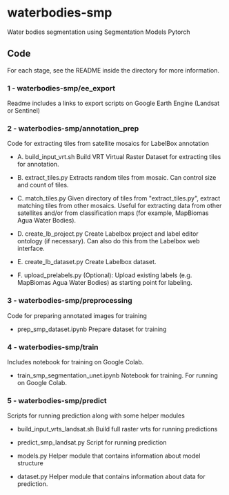 # waterbodies-smp
Water bodies segmentation using Segmentation Models Pytorch

## Code

For each stage, see the README inside the directory for more information.

### 1 - waterbodies-smp/ee_export

Readme includes a links to export scripts on Google Earth Engine (Landsat or Sentinel)


### 2 - waterbodies-smp/annotation_prep

Code for extracting tiles from satellite mosaics for LabelBox annotation

- A. build_input_vrt.sh
Build VRT Virtual Raster Dataset for extracting tiles for annotation.

- B. extract_tiles.py
Extracts random tiles from mosaic. Can control size and count of tiles.

- C. match_tiles.py
Given directory of tiles from "extract_tiles.py", extract matching tiles from other mosaics.
    Useful for extracting data from other satellites and/or from classification maps (for
    example, MapBiomas Agua Water Bodies).

- D. create_lb_project.py
Create Labelbox project and label editor ontology (if necessary). Can also do this from
    the Labelbox web interface.

- E. create_lb_dataset.py
Create Labelbox dataset.

- F. upload_prelabels.py
(Optional): Upload existing labels (e.g. MapBiomas Agua Water Bodies) as starting point
    for labeling.

### 3 - waterbodies-smp/preprocessing

Code for preparing annotated images for training

- prep_smp_dataset.ipynb
Prepare dataset for training


### 4 - waterbodies-smp/train

Includes notebook for training on Google Colab.

- train_smp_segmentation_unet.ipynb
Notebook for training. For running on Google Colab.


### 5 - waterbodies-smp/predict

Scripts for running prediction along with some helper modules

- build_input_vrts_landsat.sh
Build full raster vrts for running predictions

- predict_smp_landsat.py
Script for running prediction

- models.py
Helper module that contains information about model structure

- dataset.py
Helper module that contains information about data for prediction.
